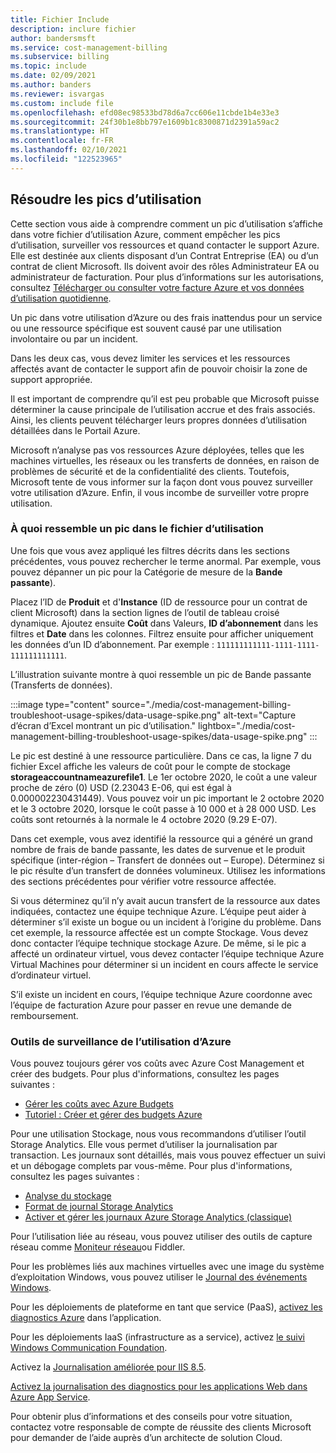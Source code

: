 ```yaml
---
title: Fichier Include
description: inclure fichier
author: bandersmsft
ms.service: cost-management-billing
ms.subservice: billing
ms.topic: include
ms.date: 02/09/2021
ms.author: banders
ms.reviewer: isvargas
ms.custom: include file
ms.openlocfilehash: efd08ec98533bd78d6a7cc606e11cbde1b4e33e3
ms.sourcegitcommit: 24f30b1e8bb797e1609b1c8300871d2391a59ac2
ms.translationtype: HT
ms.contentlocale: fr-FR
ms.lasthandoff: 02/10/2021
ms.locfileid: "122523965"
---
```

## <a name="troubleshoot-usage-spikes"></a>Résoudre les pics d’utilisation

Cette section vous aide à comprendre comment un pic d’utilisation s’affiche dans votre fichier d’utilisation Azure, comment empêcher les pics d’utilisation, surveiller vos ressources et quand contacter le support Azure. Elle est destinée aux clients disposant d’un Contrat Entreprise (EA) ou d’un contrat de client Microsoft. Ils doivent avoir des rôles Administrateur EA ou administrateur de facturation. Pour plus d’informations sur les autorisations, consultez [Télécharger ou consulter votre facture Azure et vos données d’utilisation quotidienne](../articles/cost-management-billing/manage/download-azure-invoice-daily-usage-date.md).

Un pic dans votre utilisation d’Azure ou des frais inattendus pour un service ou une ressource spécifique est souvent causé par une utilisation involontaire ou par un incident.

Dans les deux cas, vous devez limiter les services et les ressources affectés avant de contacter le support afin de pouvoir choisir la zone de support appropriée.

Il est important de comprendre qu’il est peu probable que Microsoft puisse déterminer la cause principale de l’utilisation accrue et des frais associés. Ainsi, les clients peuvent télécharger leurs propres données d’utilisation détaillées dans le Portail Azure.

Microsoft n’analyse pas vos ressources Azure déployées, telles que les machines virtuelles, les réseaux ou les transferts de données, en raison de problèmes de sécurité et de la confidentialité des clients. Toutefois, Microsoft tente de vous informer sur la façon dont vous pouvez surveiller votre utilisation d’Azure. Enfin, il vous incombe de surveiller votre propre utilisation.

### <a name="what-a-spike-looks-like-in-the-usage-file"></a>À quoi ressemble un pic dans le fichier d’utilisation

Une fois que vous avez appliqué les filtres décrits dans les sections précédentes, vous pouvez rechercher le terme anormal. Par exemple, vous pouvez dépanner un pic pour la Catégorie de mesure de la **Bande passante**).

Placez l’ID de **Produit** et d'**Instance** (ID de ressource pour un contrat de client Microsoft) dans la section lignes de l’outil de tableau croisé dynamique. Ajoutez ensuite **Coût** dans Valeurs, **ID d’abonnement** dans les filtres et **Date** dans les colonnes. Filtrez ensuite pour afficher uniquement les données d’un ID d’abonnement. Par exemple : `111111111111-1111-1111-111111111111`.

L’illustration suivante montre à quoi ressemble un pic de Bande passante (Transferts de données).

:::image type="content" source="./media/cost-management-billing-troubleshoot-usage-spikes/data-usage-spike.png" alt-text="Capture d’écran d’Excel montrant un pic d’utilisation." lightbox="./media/cost-management-billing-troubleshoot-usage-spikes/data-usage-spike.png" :::

Le pic est destiné à une ressource particulière. Dans ce cas, la ligne 7 du fichier Excel affiche les valeurs de coût pour le compte de stockage **storageaccountnameazurefile1**. Le 1er octobre 2020, le coût a une valeur proche de zéro (0) USD (2.23043 E-06, qui est égal à 0.000002230431449). Vous pouvez voir un pic important le 2 octobre 2020 et le 3 octobre 2020, lorsque le coût passe à 10 000 et à 28 000 USD. Les coûts sont retournés à la normale le 4 octobre 2020 (9.29 E-07).

Dans cet exemple, vous avez identifié la ressource qui a généré un grand nombre de frais de bande passante, les dates de survenue et le produit spécifique (inter-région – Transfert de données out – Europe). Déterminez si le pic résulte d’un transfert de données volumineux. Utilisez les informations des sections précédentes pour vérifier votre ressource affectée.

Si vous déterminez qu’il n’y avait aucun transfert de la ressource aux dates indiquées, contactez une équipe technique Azure. L’équipe peut aider à déterminer s’il existe un bogue ou un incident à l’origine du problème. Dans cet exemple, la ressource affectée est un compte Stockage. Vous devez donc contacter l’équipe technique stockage Azure. De même, si le pic a affecté un ordinateur virtuel, vous devez contacter l’équipe technique Azure Virtual Machines pour déterminer si un incident en cours affecte le service d’ordinateur virtuel.

S’il existe un incident en cours, l’équipe technique Azure coordonne avec l’équipe de facturation Azure pour passer en revue une demande de remboursement.

### <a name="tools-to-monitor-azure-usage"></a>Outils de surveillance de l’utilisation d’Azure

Vous pouvez toujours gérer vos coûts avec Azure Cost Management et créer des budgets. Pour plus d'informations, consultez les pages suivantes :

- [Gérer les coûts avec Azure Budgets](../articles/cost-management-billing/manage/cost-management-budget-scenario.md)
- [Tutoriel : Créer et gérer des budgets Azure](../articles/cost-management-billing/costs/tutorial-acm-create-budgets.md)

Pour une utilisation Stockage, nous vous recommandons d’utiliser l’outil Storage Analytics. Elle vous permet d’utiliser la journalisation par transaction. Les journaux sont détaillés, mais vous pouvez effectuer un suivi et un débogage complets par vous-même. Pour plus d'informations, consultez les pages suivantes :

- [Analyse du stockage](../articles/storage/common/storage-analytics.md)
- [Format de journal Storage Analytics](/rest/api/storageservices/Storage-Analytics-Log-Format)
- [Activer et gérer les journaux Azure Storage Analytics (classique)](../articles/storage/common/manage-storage-analytics-logs.md)

Pour l’utilisation liée au réseau, vous pouvez utiliser des outils de capture réseau comme [Moniteur réseau](https://www.microsoft.com/download/details.aspx?id=4865)ou Fiddler.

Pour les problèmes liés aux machines virtuelles avec une image du système d’exploitation Windows, vous pouvez utiliser le [Journal des événements Windows](/windows/win32/wes/windows-event-log).

Pour les déploiements de plateforme en tant que service (PaaS), [activez les diagnostics Azure](../articles/cloud-services/cloud-services-dotnet-diagnostics.md) dans l’application.

Pour les déploiements IaaS (infrastructure as a service), activez [le suivi Windows Communication Foundation](/dotnet/framework/wcf/diagnostics/tracing/configuring-tracing).

Activez la [Journalisation améliorée pour IIS 8.5](/iis/get-started/whats-new-in-iis-85/enhanced-logging-for-iis85).

[Activez la journalisation des diagnostics pour les applications Web dans Azure App Service](../articles/app-service/troubleshoot-diagnostic-logs.md).

Pour obtenir plus d’informations et des conseils pour votre situation, contactez votre responsable de compte de réussite des clients Microsoft pour demander de l’aide auprès d’un architecte de solution Cloud.